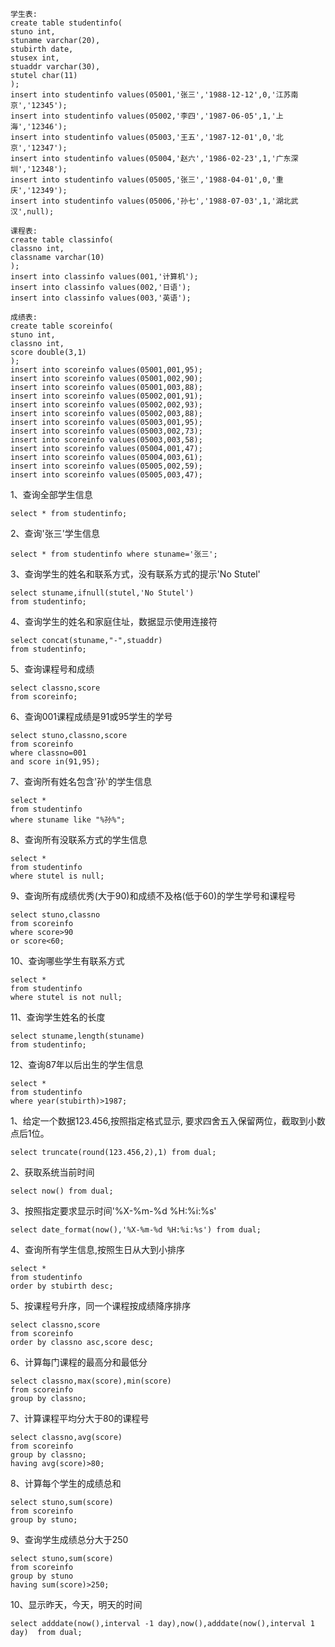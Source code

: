 ```mysql
学生表:
create table studentinfo(
stuno int,
stuname varchar(20),
stubirth date,
stusex int,
stuaddr varchar(30),
stutel char(11)
);
insert into studentinfo values(05001,'张三','1988-12-12',0,'江苏南京','12345');
insert into studentinfo values(05002,'李四','1987-06-05',1,'上海','12346');
insert into studentinfo values(05003,'王五','1987-12-01',0,'北京','12347');
insert into studentinfo values(05004,'赵六','1986-02-23',1,'广东深圳','12348');
insert into studentinfo values(05005,'张三','1988-04-01',0,'重庆','12349');
insert into studentinfo values(05006,'孙七','1988-07-03',1,'湖北武汉',null);

课程表:
create table classinfo(
classno int,
classname varchar(10)
);
insert into classinfo values(001,'计算机');
insert into classinfo values(002,'日语');
insert into classinfo values(003,'英语');

成绩表:
create table scoreinfo(
stuno int,
classno int,
score double(3,1)
);
insert into scoreinfo values(05001,001,95);
insert into scoreinfo values(05001,002,90);
insert into scoreinfo values(05001,003,88);
insert into scoreinfo values(05002,001,91);
insert into scoreinfo values(05002,002,93);
insert into scoreinfo values(05002,003,88);
insert into scoreinfo values(05003,001,95);
insert into scoreinfo values(05003,002,73);
insert into scoreinfo values(05003,003,58);
insert into scoreinfo values(05004,001,47);
insert into scoreinfo values(05004,003,61);
insert into scoreinfo values(05005,002,59);
insert into scoreinfo values(05005,003,47);
```

1、查询全部学生信息

```mysql
select * from studentinfo;
```

2、查询'张三'学生信息

```mysql
select * from studentinfo where stuname='张三';
```

3、查询学生的姓名和联系方式，没有联系方式的提示'No Stutel'

```mysql
select stuname,ifnull(stutel,'No Stutel')
from studentinfo;
```

4、查询学生的姓名和家庭住址，数据显示使用连接符

```mysql
select concat(stuname,"-",stuaddr)
from studentinfo;
```

5、查询课程号和成绩

```mysql
select classno,score
from scoreinfo;
```

6、查询001课程成绩是91或95学生的学号

```mysql
select stuno,classno,score
from scoreinfo
where classno=001
and score in(91,95);
```

7、查询所有姓名包含'孙'的学生信息

```mysql
select *
from studentinfo
where stuname like "%孙%";
```

8、查询所有没联系方式的学生信息

```mysq
select *
from studentinfo
where stutel is null;
```

9、查询所有成绩优秀(大于90)和成绩不及格(低于60)的学生学号和课程号

```mysql
select stuno,classno
from scoreinfo
where score>90
or score<60;
```

10、查询哪些学生有联系方式

```mysql
select *
from studentinfo
where stutel is not null;
```

11、查询学生姓名的长度

```mysql
select stuname,length(stuname)
from studentinfo;
```

12、查询87年以后出生的学生信息

```mysql
select *
from studentinfo
where year(stubirth)>1987;
```

1、给定一个数据123.456,按照指定格式显示,
   要求四舍五入保留两位，截取到小数点后1位。

```mysql
select truncate(round(123.456,2),1) from dual;
```

2、获取系统当前时间

```mysql
select now() from dual;
```

3、按照指定要求显示时间'%X-%m-%d %H:%i:%s'

```mysql
select date_format(now(),'%X-%m-%d %H:%i:%s') from dual;
```

4、查询所有学生信息,按照生日从大到小排序

```mysql
select *
from studentinfo
order by stubirth desc;
```

5、按课程号升序，同一个课程按成绩降序排序

```mysql
select classno,score
from scoreinfo
order by classno asc,score desc;
```

6、计算每门课程的最高分和最低分

```mysql
select classno,max(score),min(score)
from scoreinfo
group by classno;
```

7、计算课程平均分大于80的课程号

```mysql
select classno,avg(score)
from scoreinfo
group by classno;
having avg(score)>80;
```

8、计算每个学生的成绩总和

```mysql
select stuno,sum(score)
from scoreinfo
group by stuno;
```

9、查询学生成绩总分大于250

```mysql
select stuno,sum(score)
from scoreinfo
group by stuno
having sum(score)>250;
```

10、显示昨天，今天，明天的时间

```mysql
select adddate(now(),interval -1 day),now(),adddate(now(),interval 1 day)  from dual;
```

